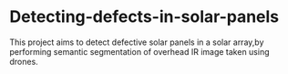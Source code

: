 # Detecting-defects-in-solar-panels
This project aims to detect defective solar panels in a solar array,by performing semantic segmentation of overhead IR image taken using drones.
